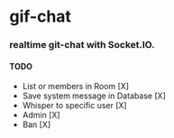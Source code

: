 # gif-chat
### realtime git-chat with Socket.IO. 

#### TODO 
- List or members in Room [X]
- Save system message in Database [X]
- Whisper to specific user [X]
- Admin [X]
- Ban [X]
